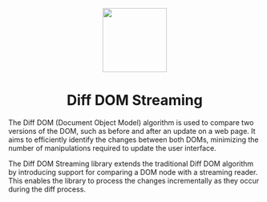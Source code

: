 <p align="center">
    <picture>
      <source media="(prefers-color-scheme: dark)" srcset="https://github.com/aralroca/diff-dom-streaming/logo-light.svg" width="128">
      <img src="https://github.com/aralroca/diff-dom-streaming/logo.svg" width="128">
    </picture>
    <h1 align="center">Diff DOM Streaming</h1>
</p>

The Diff DOM (Document Object Model) algorithm is used to compare two versions of the DOM, such as before and after an update on a web page. It aims to efficiently identify the changes between both DOMs, minimizing the number of manipulations required to update the user interface.

The Diff DOM Streaming library extends the traditional Diff DOM algorithm by introducing support for comparing a DOM node with a streaming reader. This enables the library to process the changes incrementally as they occur during the diff process.
